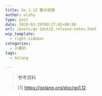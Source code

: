 ```yaml
---
title: Go 1.12 要点梳理
author: olzhy
type: post
date: 2020-03-29T09:27:01+00:00
url: /posts/go-1dot12-release-notes.html
wip_template:
  - right-sidebar
categories:
  - 计算机
tags:
  - Golang

---
```

> 参考资料
  
> [1]&nbsp;<a href="https://golang.org/doc/go1.12" target="blank">https://golang.org/doc/go1.12</a>
